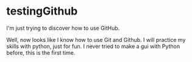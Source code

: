 # testingGithub
I'm just trying to discover how to use GitHub.

Well, now looks like I know how to use Git and Github. I will practice my skills with python, just for fun.
I never tried to make a gui with Python before, this is the first time. 
